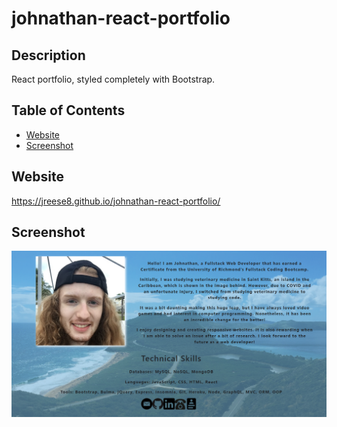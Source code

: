 # johnathan-react-portfolio

## Description
  React portfolio, styled completely with Bootstrap.


## Table of Contents

  - [Website](#Website)
  - [Screenshot](#Screenshot)
  

  ## Website
  https://jreese8.github.io/johnathan-react-portfolio/


  ## Screenshot
  <img src="./src/assets/reactSC.png">